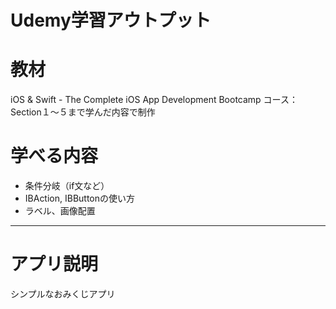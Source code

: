 # Udemy学習アウトプット
# 教材
iOS & Swift - The Complete iOS App Development Bootcamp
コース：Section１〜５まで学んだ内容で制作
# 学べる内容
- 条件分岐（if文など）
- IBAction, IBButtonの使い方
- ラベル、画像配置 
---

# アプリ説明
シンプルなおみくじアプリ


